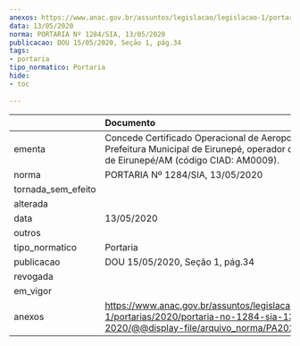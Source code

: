 ```yaml
---
anexos: https://www.anac.gov.br/assuntos/legislacao/legislacao-1/portarias/2020/portaria-no-1284-sia-13-05-2020/@@display-file/arquivo_norma/PA2020-1284.pdf
data: 13/05/2020
norma: PORTARIA Nº 1284/SIA, 13/05/2020
publicacao: DOU 15/05/2020, Seção 1, pág.34
tags:
- portaria
tipo_normatico: Portaria
hide: 
- toc 
 
---
```


|                    | Documento                                                                                                                                            |
|:-------------------|:-----------------------------------------------------------------------------------------------------------------------------------------------------|
| ementa             | Concede Certificado Operacional de Aeroporto à Prefeitura Municipal de Eirunepé, operador do Aeroporto de Eirunepé/AM (código CIAD: AM0009).         |
| norma              | PORTARIA Nº 1284/SIA, 13/05/2020                                                                                                                     |
| tornada_sem_efeito |                                                                                                                                                      |
| alterada           |                                                                                                                                                      |
| data               | 13/05/2020                                                                                                                                           |
| outros             |                                                                                                                                                      |
| tipo_normatico     | Portaria                                                                                                                                             |
| publicacao         | DOU 15/05/2020, Seção 1, pág.34                                                                                                                      |
| revogada           |                                                                                                                                                      |
| em_vigor           |                                                                                                                                                      |
| anexos             | https://www.anac.gov.br/assuntos/legislacao/legislacao-1/portarias/2020/portaria-no-1284-sia-13-05-2020/@@display-file/arquivo_norma/PA2020-1284.pdf |